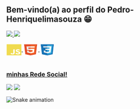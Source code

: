 ## Bem-vindo(a) ao perfil do Pedro-Henriquelimasouza 😁

 <div>
   <a href="https://github.com/Pedro-Henriquelimasouza">
   <img height="180em" src="https://github-readme-stats.vercel.app/api?username=Pedro-Henriquelimasouza&show_icons=true&theme=tokyonight&include_all_commits=true&count_private=true"/>
   <img height="180em" src="https://github-readme-stats.vercel.app/api/top-langs/?username=Pedro-Henriquelimasouza&layout=compact&langs_count=6&theme=tokyonight"/>

</div>
<div style="display: inline_block"><br>
  <img align="center" alt="Js" height="30" width="40" src="https://raw.githubusercontent.com/devicons/devicon/master/icons/javascript/javascript-plain.svg ">
  <img align="center" alt="HTML" height="30" width="40" src="https://raw.githubusercontent.com/devicons/devicon/master/icons/html5/html5-original.svg ">
  <img align="center" alt="CSS" height="30" width="40" src="https://raw.githubusercontent.com/devicons/devicon/master/icons/css3/css3-original.svg ">
</div>
 
 <br>
 
  ### minhas Rede Social!
 
<div>
  <a href="https://www.instagram.com/021_pedrohx2/" target="_blank"><img src="https://img.shields.io/badge/-Instagram-%23E4405F?style=for-the- badge&logo=instagram&logoColor=white" target="_blank"></a>
  <a href="www.linkedin.com/in/pedro-henrique-896a8a261" target="_blank"><img src="https://img.shields.io/badge/-LinkedIn-%230077B5?style= for-the-badge&logo=linkedin&logoColor=white" target="_blank"></a>
 
  ![Snake animation](https://github.com/RyanOlivrdev/Pedro-Henriquelimasouza/blob/output/github-contribution-grid-snake.svg)

</div>

